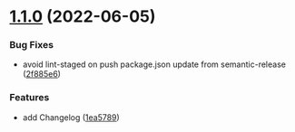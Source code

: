 # [1.1.0](https://github.com/komplib/css/compare/v1.0.2...v1.1.0) (2022-06-05)


### Bug Fixes

* avoid lint-staged on push package.json update from semantic-release ([2f885e6](https://github.com/komplib/css/commit/2f885e6fd8ec7f8573bb78ac95f5cd235c76ac95))


### Features

* add Changelog ([1ea5789](https://github.com/komplib/css/commit/1ea5789421125bd54a13ae03dae9bf53cdc145a0))
